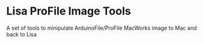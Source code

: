 # Lisa ProFile Image Tools
A set of tools to minipulate ArduinoFile/ProFile MacWorks image to Mac and back to Lisa
